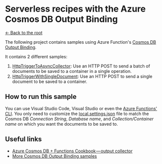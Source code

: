 # Serverless recipes with the Azure Cosmos DB Output Binding
[<- Back to the root](../README.md)

The following project contains samples using Azure Function's [Cosmos DB Output Binding](https://docs.microsoft.com/azure/azure-functions/functions-bindings-cosmosdb#output).

It contains 2 different samples:

1. [HttpTriggerToAsyncCollector](./src/HttpTriggerToAsyncCollector.cs): Use an HTTP POST to send a batch of documents to be saved to a container in a single operation.
2. [HttpTriggerWithSingleDocument](./src/HttpTriggerWithSingleDocument.cs): Use an HTTP POST to send a single document to be saved to a container.

## How to run this sample

You can use Visual Studio Code, Visual Studio or even the [Azure Functions' CLI](https://github.com/Azure/azure-functions-core-tools). You only need to customize the [local.settings.json](./src/local.settings.json) file to match the Cosmos DB *Connection String*, *Database name*, and *Collection/Container name* on which you want the documents to be saved to.

## Useful links

* [Azure Cosmos DB + Functions Cookbook — output collector](https://medium.com/@Ealsur/azure-cosmos-db-functions-cookbook-output-collector-fbcdd663280d)
* [More Cosmos DB Output Binding samples](https://docs.microsoft.com/azure/azure-functions/functions-bindings-cosmosdb#output---examples)